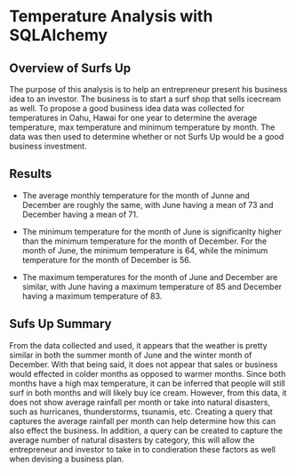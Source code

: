 # Temperature Analysis with SQLAlchemy


## Overview of Surfs Up
The purpose of this analysis is to help an entrepreneur present his
business idea to an investor. The business is to start a surf shop
that sells icecream as well. To propose a good business idea data was
collected for temperatures in Oahu, Hawai for one year to determine
the average temperature, max temperature and minimum temperature by
month. The data was then used to determine whether or not Surfs Up would be a 
good business investment.


## Results

- The average monthly temperature for the month of Junne and December are
roughly the same, with June having a mean of 73 and December having a mean of 71.

- The minimum temperature for the month of June is significanlty higher than the 
minimum temperature for the month of December. For the month of June, the minimum
temperature is 64, while the minimum temperature for the month of December is 56.

- The maximum temperatures for the month of June and December are similar, with June
having a maximum temperature of 85 and December having a maximum temperature of 83. 

## Sufs Up Summary
From the data collected and used, it appears that the weather is pretty similar in
both the summer month of June and the winter month of December. With that being said,
it does not appear that sales or business would effected in colder months as opposed 
to warmer months. Since both months have a high max temperature, it can be inferred that
people will still surf in both months and will likely buy ice cream. However, from this
data, it does not show average rainfall per month or take into natural disasters, such as
hurricanes, thunderstorms, tsunamis, etc. Creating a query that captures the average
rainfall per month can help determine how this can also effect the business. In addition,
a query can be created to capture the average number of natural disasters by category,
this will allow the entrepreneur and investor to take in to condieration these factors
as well when devising a business plan.
